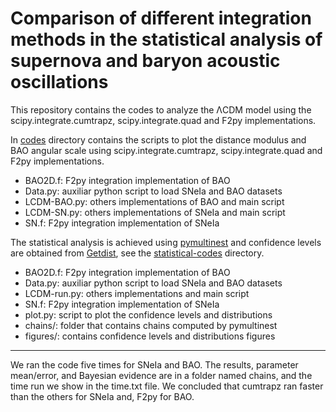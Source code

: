 # Comparison of different integration methods in the statistical analysis of supernova and baryon acoustic oscillations

This repository contains the codes to analyze the ΛCDM model using the scipy.integrate.cumtrapz, scipy.integrate.quad and F2py implementations.

In [codes](https://github.com/williamjouse/LCDM/tree/main/codes) directory contains the scripts to plot the distance modulus and BAO angular scale using scipy.integrate.cumtrapz, scipy.integrate.quad and F2py implementations.

- BAO2D.f: F2py integration implementation of BAO
- Data.py: auxiliar python script to load SNeIa and BAO datasets
- LCDM-BAO.py: others implementations of BAO and main script
- LCDM-SN.py: others implementations of SNeIa and main script
- SN.f: F2py integration implementation of SNeIa 

The statistical analysis is achieved using [pymultinest](https://github.com/JohannesBuchner/PyMultiNest) and confidence levels are obtained from [Getdist](https://getdist.readthedocs.io/en/latest/), see the [statistical-codes](https://github.com/williamjouse/LCDM/tree/main/statistical-codes) directory. 

- BAO2D.f: F2py integration implementation of BAO
- Data.py: auxiliar python script to load SNeIa and BAO datasets
- LCDM-run.py: others implementations and main script
- SN.f: F2py integration implementation of SNeIa
- plot.py: script to plot the confidence levels and distributions
- chains/: folder that contains chains computed by pymultinest
- figures/: contains confidence levels and distributions figures

----

We ran the code five times for SNeIa and BAO. The results, parameter mean/error, and Bayesian evidence are in a folder named chains, and the time run we show in the time.txt file. We concluded that cumtrapz ran faster than the others for SNeIa and, F2py for BAO.
